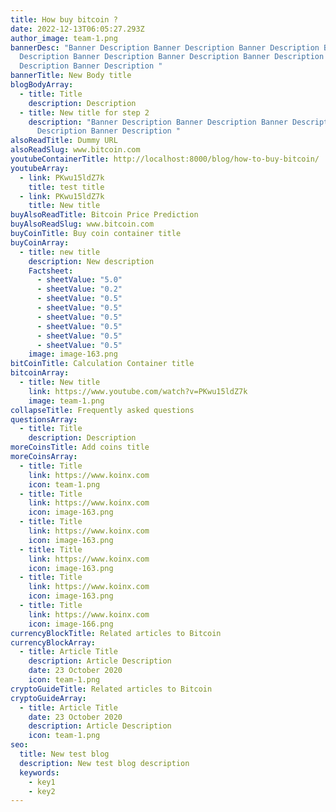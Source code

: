 ```yaml
---
title: How buy bitcoin ?
date: 2022-12-13T06:05:27.293Z
author_image: team-1.png
bannerDesc: "Banner Description Banner Description Banner Description Banner
  Description Banner Description Banner Description Banner Description Banner
  Description Banner Description "
bannerTitle: New Body title
blogBodyArray:
  - title: Title
    description: Description
  - title: New title for step 2
    description: "Banner Description Banner Description Banner Description Banner
      Description Banner Description "
alsoReadTitle: Dummy URL
alsoReadSlug: www.bitcoin.com
youtubeContainerTitle: http://localhost:8000/blog/how-to-buy-bitcoin/
youtubeArray:
  - link: PKwu15ldZ7k
    title: test title
  - link: PKwu15ldZ7k
    title: New title
buyAlsoReadTitle: Bitcoin Price Prediction
buyAlsoReadSlug: www.bitcoin.com
buyCoinTitle: Buy coin container title
buyCoinArray:
  - title: new title
    description: New description
    Factsheet:
      - sheetValue: "5.0"
      - sheetValue: "0.2"
      - sheetValue: "0.5"
      - sheetValue: "0.5"
      - sheetValue: "0.5"
      - sheetValue: "0.5"
      - sheetValue: "0.5"
      - sheetValue: "0.5"
    image: image-163.png
bitCoinTitle: Calculation Container title
bitcoinArray:
  - title: New title
    link: https://www.youtube.com/watch?v=PKwu15ldZ7k
    image: team-1.png
collapseTitle: Frequently asked questions
questionsArray:
  - title: Title
    description: Description
moreCoinsTitle: Add coins title
moreCoinsArray:
  - title: Title
    link: https://www.koinx.com
    icon: team-1.png
  - title: Title
    link: https://www.koinx.com
    icon: image-163.png
  - title: Title
    link: https://www.koinx.com
    icon: image-163.png
  - title: Title
    link: https://www.koinx.com
    icon: image-163.png
  - title: Title
    link: https://www.koinx.com
    icon: image-163.png
  - title: Title
    link: https://www.koinx.com
    icon: image-166.png
currencyBlockTitle: Related articles to Bitcoin
currencyBlockArray:
  - title: Article Title
    description: Article Description
    date: 23 October 2020
    icon: team-1.png
cryptoGuideTitle: Related articles to Bitcoin
cryptoGuideArray:
  - title: Article Title
    date: 23 October 2020
    description: Article Description
    icon: team-1.png
seo:
  title: New test blog
  description: New test blog description
  keywords:
    - key1
    - key2
---
```

